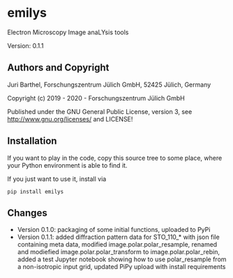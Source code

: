# emilys

Electron Microscopy Image anaLYsis tools

Version: 0.1.1

## Authors and Copyright

Juri Barthel, 
Forschungszentrum Jülich GmbH, 52425 Jülich, Germany

Copyright (c) 2019 - 2020 - Forschungszentrum Jülich GmbH
   
Published under the GNU General Public License, version 3,
see <http://www.gnu.org/licenses/> and LICENSE!

## Installation

If you want to play in the code, copy this source tree to some place, where your Python environment is able to find it.

If you just want to use it, install via 

    pip install emilys

## Changes

* Version 0.1.0:
packaging of some initial functions, uploaded to PyPi
* Version 0.1.1:
added diffraction pattern data for STO_110_* with json file containing meta data, 
modified image.polar.polar_resample,
renamed and modiefied image.polar.polar_transform to image.polar.polar_rebin,
added a test Jupyter notebook showing how to use polar_resample from a non-isotropic input grid,
updated PiPy upload with install requirements
